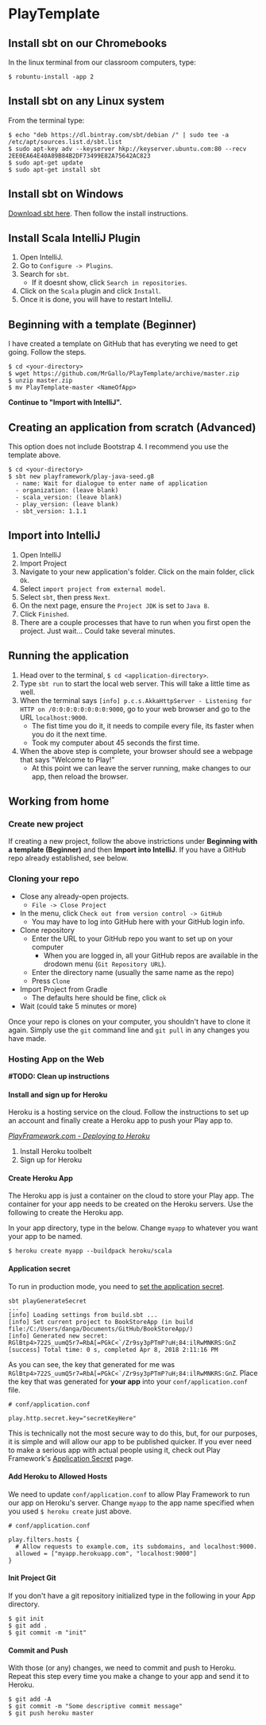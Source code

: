 # PlayTemplate

## Install sbt on our Chromebooks
In the linux terminal from our classroom computers, type:
```
$ robuntu-install -app 2
```

## Install sbt on any Linux system
From the terminal type:
```
$ echo "deb https://dl.bintray.com/sbt/debian /" | sudo tee -a /etc/apt/sources.list.d/sbt.list
$ sudo apt-key adv --keyserver hkp://keyserver.ubuntu.com:80 --recv 2EE0EA64E40A89B84B2DF73499E82A75642AC823
$ sudo apt-get update
$ sudo apt-get install sbt
```

## Install sbt on Windows
[Download sbt here](https://www.scala-sbt.org/download.html).
Then follow the install instructions.

## Install Scala IntelliJ Plugin
1. Open IntelliJ.
2. Go to `Configure -> Plugins`.
3. Search for `sbt`.
    - If it doesnt show, click `Search in repositories`.
4. Click on the `Scala` plugin and click `Install`.
5. Once it is done, you will have to restart IntelliJ.
    
## Beginning with a template (Beginner)
I have created a template on GitHub that has everyting we need to get going. Follow the steps.

```
$ cd <your-directory>
$ wget https://github.com/MrGallo/PlayTemplate/archive/master.zip
$ unzip master.zip
$ mv PlayTemplate-master <NameOfApp>
```

**Continue to "Import with IntelliJ".**


## Creating an application from scratch (Advanced)
This option does not include Bootstrap 4. I recommend you use the template above.
```
$ cd <your-directory>
$ sbt new playframework/play-java-seed.g8
  - name: Wait for dialogue to enter name of application
  - organization: (leave blank)
  - scala_version: (leave blank)
  - play_version: (leave blank)
  - sbt_version: 1.1.1
```

## Import into IntelliJ

1. Open IntelliJ
2. Import Project
3. Navigate to your new application's folder. Click on the main folder, click `Ok`.
4. Select `import project from external model`.
5. Select `sbt`, then press `Next`.
6. On the next page, ensure the `Project JDK` is set to `Java 8`.
7. Click `Finished`.
8. There are a couple processes that have to run when you first open the project. Just wait... Could take several minutes.

## Running the application
1. Head over to the terminal, `$ cd <application-directory>`.
2. Type `sbt run` to start the local web server. This will take a little time as well.
3. When the terminal says `[info] p.c.s.AkkaHttpServer - Listening for HTTP on /0:0:0:0:0:0:0:0:9000`, go to your web browser and go to the URL `localhost:9000`.
    - The fist time you do it, it needs to compile every file, its faster when you do it the next time.
    - Took my computer about 45 seconds the first time.
4. When the above step is complete, your browser should see a webpage that says "Welcome to Play!"
    - At this point we can leave the server running, make changes to our app, then reload the browser.

## Working from home
### Create new project
If creating a new project, follow the above instrictions under **Beginning with a template (Beginner)** and then **Import into IntelliJ**. If you have a GitHub repo already established, see below.

### Cloning your repo
- Close any already-open projects.
    - `File -> Close Project`
- In the menu, click `Check out from version control -> GitHub`
    - You may have to log into GitHub here with your GitHub login info.
- Clone repository
    - Enter the URL to your GitHub repo you want to set up on your computer
        - When you are logged in, all your GitHub repos are available in the drodown menu (`Git Repository URL`).
    - Enter the directory name (usually the same name as the repo)
    - Press `Clone`
- Import Project from Gradle
    - The defaults here should be fine, click `ok`
- Wait (could take 5 minutes or more)

Once your repo is clones on your computer, you shouldn't have to clone it again. Simply use the `git` command line and `git pull` in any changes you have made.

### Hosting App on the Web
**#TODO: Clean up instructions**

#### Install and sign up for Heroku

Heroku is a hosting service on the cloud. 
Follow the instructions to set up an account and finally create a Heroku app to push your Play app to.

*[PlayFramework.com - Deploying to Heroku](https://www.playframework.com/documentation/2.6.x/ProductionHeroku#Deploying-to-Heroku)*
1. Install Heroku toolbelt
2. Sign up for Heroku

#### Create Heroku App
The Heroku app is just a container on the cloud to store your Play app. 
The container for your app needs to be created on the Heroku servers.
Use the following to create the Heroku app. 

In your app directory, type in the below.
Change `myapp` to whatever you want your app to be named.
```
$ heroku create myapp --buildpack heroku/scala
```

#### Application secret
To run in production mode, you need to [set the application secret](https://www.playframework.com/documentation/2.6.x/ApplicationSecret).
```
sbt playGenerateSecret
...
[info] Loading settings from build.sbt ...
[info] Set current project to BookStoreApp (in build file:/C:/Users/danga/Documents/GitHub/BookStoreApp/)
[info] Generated new secret: RGlBtp4>722S_uumQ5r7=RbA[=PGkC<`/Zr9sy3pPTmP?uH;84:ilRwMNKRS:GnZ
[success] Total time: 0 s, completed Apr 8, 2018 2:11:16 PM
```
As you can see, the key that generated for me was ``RGlBtp4>722S_uumQ5r7=RbA[=PGkC<`/Zr9sy3pPTmP?uH;84:ilRwMNKRS:GnZ``.
Place the key that was generated for **your app** into your `conf/application.conf` file.
```
# conf/application.conf

play.http.secret.key="secretKeyHere"
```
This is technically not the most secure way to do this, but, for our purposes, it is simple and will allow our app to be published quicker. If you ever need to make a serious app with actual people using it, check out Play Framework's [Application Secret](https://www.playframework.com/documentation/2.6.x/ApplicationSecret) page.

#### Add Heroku to Allowed Hosts
We need to update `conf/application.conf` to allow Play Framework to run our app on Heroku's server.
Change `myapp` to the app name specified when you used `$ heroku create` just above.
```
# conf/application.conf

play.filters.hosts {
  # Allow requests to example.com, its subdomains, and localhost:9000.
  allowed = ["myapp.herokuapp.com", "localhost:9000"]
}
```

#### Init Project Git
If you don't have a git repository initialized type in the following in your App directory.
```
$ git init
$ git add .
$ git commit -m "init"
```

#### Commit and Push
With those (or any) changes, we need to commit and push to Heroku. 
Repeat this step every time you make a change to your app and send it to Heroku.
```
$ git add -A
$ git commit -m "Some descriptive commit message"
$ git push heroku master
```
